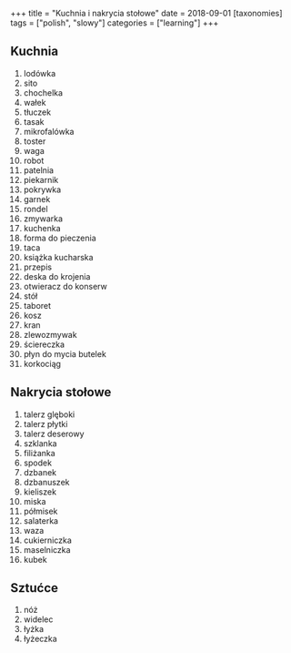 +++
title = "Kuchnia i nakrycia stołowe"
date = 2018-09-01
[taxonomies]
tags = ["polish", "slowy"]
categories = ["learning"]
+++
## Kuchnia

1. lodówka
2. sito
3. chochelka
4. wałek
5. tłuczek
6. tasak
7. mikrofalówka
8. toster
9. waga
10. robot
11. patelnia
12. piekarnik
13. pokrywka
14. garnek
15. rondel
16. zmywarka
17. kuchenka
18. forma do pieczenia
19. taca
20. książka kucharska
21. przepis
22. deska do krojenia
23. otwieracz do konserw
24. stół
25. taboret
26. kosz
27. kran
28. zlewozmywak
29. ściereczka
30. płyn do mycia butelek
31. korkociąg

## Nakrycia stołowe

1. talerz glęboki
2. talerz płytki
3. talerz deserowy
4. szklanka
5. filiżanka
6. spodek
7. dzbanek
8. dzbanuszek
9. kieliszek
10. miska
11. półmisek
12. salaterka
13. waza
14. cukierniczka
15. maselniczka
16. kubek

## Sztućce

1. nóż
2. widelec
3. łyżka
4. łyżeczka
